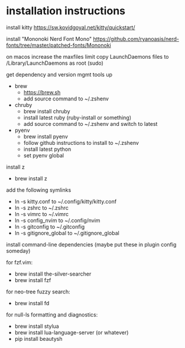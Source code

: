 # installation instructions

install kitty
https://sw.kovidgoyal.net/kitty/quickstart/

install "Mononoki Nerd Font Mono"
https://github.com/ryanoasis/nerd-fonts/tree/master/patched-fonts/Mononoki

on macos increase the maxfiles limit
copy LaunchDaemons files to /Library/LaunchDaemons as root (sudo)

get dependency and version mgmt tools up
- brew
  - https://brew.sh
  - add source command to ~/.zshenv
- chruby
  - brew install chruby
  - install latest ruby (ruby-install or something)
  - add source command to ~/.zshenv and switch to latest
- pyenv
  - brew install pyenv
  - follow github instructions to install to ~/.zshenv
  - install latest python
  - set pyenv global

install z
- brew install z

add the following symlinks
- ln -s kitty.conf to ~/.config/kitty/kitty.conf
- ln -s zshrc to ~/.zshrc
- ln -s vimrc to ~/.vimrc
- ln -s config_nvim to ~/.config/nvim
- ln -s gitconfig to ~/.gitconfig
- ln -s gitignore_global to ~/.gitignore_global

install command-line dependencies (maybe put these in plugin config someday)

for fzf.vim:
- brew install the-silver-searcher
- brew install fzf

for neo-tree fuzzy search:
- brew install fd

for null-ls formatting and diagnostics:
- brew install stylua
- brew install lua-language-server (or whatever)
- pip install beautysh

